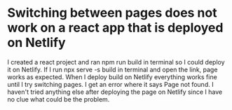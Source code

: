 
# Switching between pages does not work on a react app that is deployed on Netlify

I created a react project and ran npm run build  in terminal so I could deploy it on Netlify.
If I run npx serve -s build in terminal and open the link, page works as expected.
When I deploy build on Netlify everything works fine until I try switching pages. I get an error where it says Page not found.
I haven't tried anything else after deploying the page on Netlify since I have no clue what could be the problem.

        
